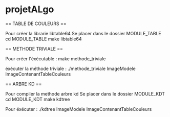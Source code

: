 # projetALgo

== TABLE DE COULEURS ==

Pour créer la librarie libtable64
Se placer dans le dossier MODULE_TABLE
cd MODULE_TABLE
make libtable64

== METHODE TRIVIALE ==

Pour créer l'éxécutable :
make methode_triviale

éxécuter la méthode triviale :
./methode_triviale ImageModele ImageContenantTableCouleurs

== ARBRE KD ==

Pour compiler la methode arbre kd
Se placer dans le dossier MODULE_KDT
cd MODULE_KDT
make kdtree

Pour éxécuter : 
./kdtree ImageModele ImageContenantTableCouleurs
